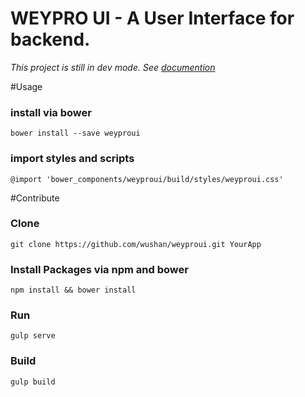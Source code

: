 # WEYPRO UI - A User Interface for backend.
*This project is still in dev mode. See [documention](http://weypro.com.tw/demo/weyproui)*

#Usage
### install via bower
`bower install --save weyproui`

### import styles and scripts
`@import 'bower_components/weyproui/build/styles/weyproui.css'`

#Contribute
### Clone  
`git clone https://github.com/wushan/weyproui.git YourApp`

### Install Packages via npm and bower  
`npm install && bower install`

### Run  
`gulp serve`

### Build  
`gulp build`
